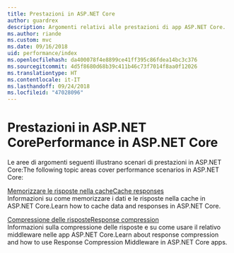 ```yaml
---
title: Prestazioni in ASP.NET Core
author: guardrex
description: Argomenti relativi alle prestazioni di app ASP.NET Core.
ms.author: riande
ms.custom: mvc
ms.date: 09/16/2018
uid: performance/index
ms.openlocfilehash: da400078f4e8899ce41ff395c86fdea14bc3c376
ms.sourcegitcommit: 4d5f8680d68b39c411b46c73f7014f8aa0f12026
ms.translationtype: HT
ms.contentlocale: it-IT
ms.lasthandoff: 09/24/2018
ms.locfileid: "47028096"
---
```

# <a name="performance-in-aspnet-core"></a><span data-ttu-id="4c253-103">Prestazioni in ASP.NET Core</span><span class="sxs-lookup"><span data-stu-id="4c253-103">Performance in ASP.NET Core</span></span>

<span data-ttu-id="4c253-104">Le aree di argomenti seguenti illustrano scenari di prestazioni in ASP.NET Core:</span><span class="sxs-lookup"><span data-stu-id="4c253-104">The following topic areas cover performance scenarios in ASP.NET Core:</span></span>

[<span data-ttu-id="4c253-105">Memorizzare le risposte nella cache</span><span class="sxs-lookup"><span data-stu-id="4c253-105">Cache responses</span></span>](xref:performance/caching/index)  
<span data-ttu-id="4c253-106">Informazioni su come memorizzare i dati e le risposte nella cache in ASP.NET Core.</span><span class="sxs-lookup"><span data-stu-id="4c253-106">Learn how to cache data and responses in ASP.NET Core.</span></span>

[<span data-ttu-id="4c253-107">Compressione delle risposte</span><span class="sxs-lookup"><span data-stu-id="4c253-107">Response compression</span></span>](xref:performance/response-compression)  
<span data-ttu-id="4c253-108">Informazioni sulla compressione delle risposte e su come usare il relativo middleware nelle app ASP.NET Core.</span><span class="sxs-lookup"><span data-stu-id="4c253-108">Learn about response compression and how to use Response Compression Middleware in ASP.NET Core apps.</span></span>

